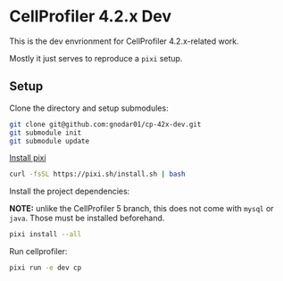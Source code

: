 # CellProfiler 4.2.x Dev

This is the dev envrionment for CellProfiler 4.2.x-related work.

Mostly it just serves to reproduce a `pixi` setup.

## Setup

Clone the directory and setup submodules:

```bash
git clone git@github.com:gnodar01/cp-42x-dev.git
git submodule init
git submodule update
```

[Install pixi](https://pixi.sh/latest/#__tabbed_1_1)

```bash
curl -fsSL https://pixi.sh/install.sh | bash
```

Install the project dependencies:

**NOTE:** unlike the CellProfiler 5 branch, this does not come with `mysql` or `java`. Those must be installed beforehand.

```bash
pixi install --all
```

Run cellprofiler:

```bash
pixi run -e dev cp
```

